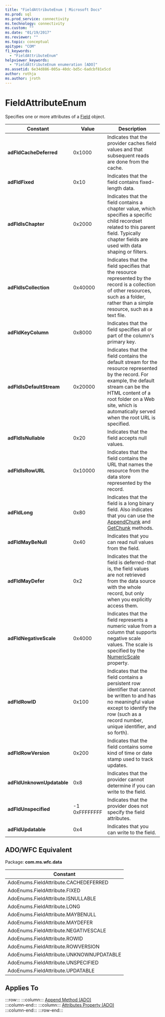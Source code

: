 ```yaml
---
title: "FieldAttributeEnum | Microsoft Docs"
ms.prod: sql
ms.prod_service: connectivity
ms.technology: connectivity
ms.custom: ""
ms.date: "01/19/2017"
ms.reviewer: ""
ms.topic: conceptual
apitype: "COM"
f1_keywords: 
  - "FieldAttributeEnum"
helpviewer_keywords: 
  - "FieldAttributeEnum enumeration [ADO]"
ms.assetid: 6e34d886-005a-40dc-bd5c-6adcbf81e5cd
author: rothja
ms.author: jroth
---
```

# FieldAttributeEnum
Specifies one or more attributes of a [Field](../../../ado/reference/ado-api/field-object.md) object.  
  
|Constant|Value|Description|  
|--------------|-----------|-----------------|  
|**adFldCacheDeferred**|0x1000|Indicates that the provider caches field values and that subsequent reads are done from the cache.|  
|**adFldFixed**|0x10|Indicates that the field contains fixed-length data.|  
|**adFldIsChapter**|0x2000|Indicates that the field contains a chapter value, which specifies a specific child recordset related to this parent field. Typically chapter fields are used with data shaping or filters.|  
|**adFldIsCollection**|0x40000|Indicates that the field specifies that the resource represented by the record is a collection of other resources, such as a folder, rather than a simple resource, such as a text file.|  
|**adFldKeyColumn**|0x8000|Indicates that the field specifies all or part of the column's primary key.|  
|**adFldIsDefaultStream**|0x20000|Indicates that the field contains the default stream for the resource represented by the record. For example, the default stream can be the HTML content of a root folder on a Web site, which is automatically served when the root URL is specified.|  
|**adFldIsNullable**|0x20|Indicates that the field accepts null values.|  
|**adFldIsRowURL**|0x10000|Indicates that the field contains the URL that names the resource from the data store represented by the record.|  
|**adFldLong**|0x80|Indicates that the field is a long binary field. Also indicates that you can use the [AppendChunk](../../../ado/reference/ado-api/appendchunk-method-ado.md) and [GetChunk](../../../ado/reference/ado-api/getchunk-method-ado.md) methods.|  
|**adFldMayBeNull**|0x40|Indicates that you can read null values from the field.|  
|**adFldMayDefer**|0x2|Indicates that the field is deferred-that is, the field values are not retrieved from the data source with the whole record, but only when you explicitly access them.|  
|**adFldNegativeScale**|0x4000|Indicates that the field represents a numeric value from a column that supports negative scale values. The scale is specified by the [NumericScale](../../../ado/reference/ado-api/numericscale-property-ado.md) property.|  
|**adFldRowID**|0x100|Indicates that the field contains a persistent row identifier that cannot be written to and has no meaningful value except to identify the row (such as a record number, unique identifier, and so forth).|  
|**adFldRowVersion**|0x200|Indicates that the field contains some kind of time or date stamp used to track updates.|  
|**adFldUnknownUpdatable**|0x8|Indicates that the provider cannot determine if you can write to the field.|  
|**adFldUnspecified**|-1 0xFFFFFFFF|Indicates that the provider does not specify the field attributes.|  
|**adFldUpdatable**|0x4|Indicates that you can write to the field.|  
  
## ADO/WFC Equivalent  
 Package: **com.ms.wfc.data**  
  
|Constant|  
|--------------|  
|AdoEnums.FieldAttribute.CACHEDEFERRED|  
|AdoEnums.FieldAttribute.FIXED|  
|AdoEnums.FieldAttribute.ISNULLABLE|  
|AdoEnums.FieldAttribute.LONG|  
|AdoEnums.FieldAttribute.MAYBENULL|  
|AdoEnums.FieldAttribute.MAYDEFER|  
|AdoEnums.FieldAttribute.NEGATIVESCALE|  
|AdoEnums.FieldAttribute.ROWID|  
|AdoEnums.FieldAttribute.ROWVERSION|  
|AdoEnums.FieldAttribute.UNKNOWNUPDATABLE|  
|AdoEnums.FieldAttribute.UNSPECIFIED|  
|AdoEnums.FieldAttribute.UPDATABLE|  
  
## Applies To  

:::row:::
    :::column:::
        [Append Method (ADO)](../../../ado/reference/ado-api/append-method-ado.md)  
    :::column-end:::
    :::column:::
        [Attributes Property (ADO)](../../../ado/reference/ado-api/attributes-property-ado.md)  
    :::column-end:::
:::row-end:::

